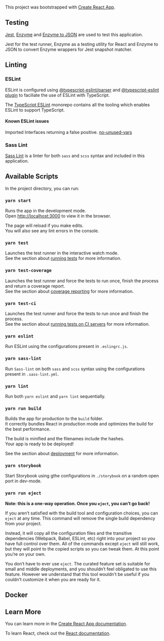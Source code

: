 This project was bootstrapped with [Create React App](https://github.com/facebook/create-react-app).

## Testing

[Jest](https://github.com/facebook/jest), [Enzyme](https://github.com/airbnb/enzyme) and [Enzyme to JSON](https://github.com/adriantoine/enzyme-to-json) are used to test this application.

Jest for the test runner, Enzyme as a testing utility for React and Enzyme to JSON to convert Enzyme wrappers for Jest snapshot matcher.

## Linting

### ESLint

ESLint is configured using [@typescript-eslint/parser](https://github.com/typescript-eslint/typescript-eslint/tree/master/packages/parser) and [@typescript-eslint plugin](https://github.com/typescript-eslint/typescript-eslint/tree/master/packages/eslint-plugin) to faciliate the use of ESLint with TypeScript.

The [TypeScript ESLint](https://github.com/typescript-eslint/typescript-eslint) monorepo contains all the tooling which enables ESLint to support TypeScript.

#### Known ESLint issues

Imported Interfaces returning a false positive.
[no-unused-vars](https://github.com/eslint/typescript-eslint-parser/issues/223)

### Sass Lint

[Sass Lint](https://github.com/sasstools/sass-lint) is a linter for both `sass` and `scss` syntax and included in this application.

## Available Scripts

In the project directory, you can run:

### `yarn start`

Runs the app in the development mode.<br>
Open [http://localhost:3000](http://localhost:3000) to view it in the browser.

The page will reload if you make edits.<br>
You will also see any lint errors in the console.

### `yarn test`

Launches the test runner in the interactive watch mode.<br>
See the section about [running tests](https://facebook.github.io/create-react-app/docs/running-tests) for more information.

### `yarn test-coverage`

Launches the test runner and force the tests to run once, finish the process and return a coverage report.<br>
See the section about [coverage reporting](https://facebook.github.io/create-react-app/docs/running-tests#coverage-reporting) for more information.

### `yarn test-ci`

Launches the test runner and force the tests to run once and finish the process.<br>
See the section about [running tests on CI servers](https://facebook.github.io/create-react-app/docs/running-tests#on-ci-servers) for more information.

### `yarn eslint`

Run ESLint using the configurations present in `.eslingrc.js`.

### `yarn sass-lint`

Run `Sass-lint` on both `sass` and `scss` syntax using the configurations present in `.sass-lint.yml`.

###  `yarn lint`

Run both `yarn eslint` and `yarn lint` sequentially.

### `yarn run build`

Builds the app for production to the `build` folder.<br>
It correctly bundles React in production mode and optimizes the build for the best performance.

The build is minified and the filenames include the hashes.<br>
Your app is ready to be deployed!

See the section about [deployment](https://facebook.github.io/create-react-app/docs/deployment) for more information.

### `yarn storybook`

Start Storybook using gthe configurations in `./storybook` on a random open port in dev-mode.

### `yarn run eject`

**Note: this is a one-way operation. Once you `eject`, you can’t go back!**

If you aren’t satisfied with the build tool and configuration choices, you can `eject` at any time. This command will remove the single build dependency from your project.

Instead, it will copy all the configuration files and the transitive dependencies (Webpack, Babel, ESLint, etc) right into your project so you have full control over them. All of the commands except `eject` will still work, but they will point to the copied scripts so you can tweak them. At this point you’re on your own.

You don’t have to ever use `eject`. The curated feature set is suitable for small and middle deployments, and you shouldn’t feel obligated to use this feature. However we understand that this tool wouldn’t be useful if you couldn’t customize it when you are ready for it.

## Docker

[comment]: <Docker configuration information and getting started guide>

## Learn More

You can learn more in the [Create React App documentation](https://facebook.github.io/create-react-app/docs/getting-started).

To learn React, check out the [React documentation](https://reactjs.org/).
